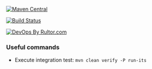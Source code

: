 [![Maven Central](https://maven-badges.herokuapp.com/maven-central/name.valery1707.kaitai/kaitai-maven-plugin/badge.svg)](https://maven-badges.herokuapp.com/maven-central/name.valery1707.kaitai/kaitai-maven-plugin)

[![Build Status](https://travis-ci.org/valery1707/kaitai-maven-plugin.svg?branch=master)](https://travis-ci.org/valery1707/kaitai-maven-plugin)

[![DevOps By Rultor.com](http://www.rultor.com/b/valery1707/kaitai-maven-plugin)](http://www.rultor.com/p/valery1707/kaitai-maven-plugin)

### Useful commands

* Execute integration test: `mvn clean verify -P run-its`
